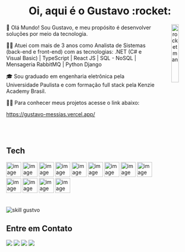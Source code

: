 <div align="center">
    <div align="left">
        <h1 align="center">Oi, aqui é o Gustavo :rocket: </h1>
    </div>
    <img align="right" src="https://gustavo-messias.vercel.app/static/media/astro2.a7a85399.png" alt="rocketman"
        width-max="150px" width-min="50px" padding="10px" width="20%">
</div>


<div align="left">
   
👋 Olá Mundo! Sou Gustavo, e meu propósito é desenvolver soluções por meio da tecnologia.

👨‍💻 Atuei com mais de 3 anos como Analista de Sistemas (back-end e front-end) com as tecnologias:
.NET (C# e Visual Basic) |  TypeScript | React JS | SQL - NoSQL | Mensageria RabbitMQ | Python Django

🎓 Sou graduado em engenharia eletrônica pela Universidade Paulista e com formação full stack pela Kenzie Academy Brasil.

🧑‍🚀 Para conhecer meus projetos acesse o link abaixo:

https://gustavo-messias.vercel.app/
    

</div>

</br>
</br>


## Tech

<div>
    <div>
        <img src="https://cdn.jsdelivr.net/gh/devicons/devicon/icons/react/react-original.svg" width="40" height="40"
            alt="image tech">
        <img src="https://cdn.jsdelivr.net/gh/devicons/devicon/icons/javascript/javascript-original.svg" width="40"
            height="40" alt="image tech">
        <img src="https://cdn.jsdelivr.net/gh/devicons/devicon/icons/typescript/typescript-original.svg" width="40"
            height="40" alt="image tech">
        <img src="https://cdn.jsdelivr.net/gh/devicons/devicon/icons/html5/html5-original.svg" width="40" height="40"
            alt="image tech">
        <img src="https://cdn.jsdelivr.net/gh/devicons/devicon/icons/css3/css3-original.svg" width="40" height="40"
            alt="image tech">
	<img src="https://cdn.jsdelivr.net/gh/devicons/devicon/icons/dot-net/dot-net-original.svg" width="40"
            height="40" alt="image tech">
        <img src="https://cdn.jsdelivr.net/gh/devicons/devicon/icons/csharp/csharp-original.svg" width="40" height="40"
            alt="image tech">
        <img src="https://cdn.jsdelivr.net/gh/devicons/devicon/icons/nodejs/nodejs-original.svg" width="40" height="40"
            alt="image tech">
        <img src="https://cdn.jsdelivr.net/gh/devicons/devicon/icons/python/python-original.svg" width="40" height="40"
            alt="image tech">
        <img src="https://cdn.jsdelivr.net/gh/devicons/devicon/icons/docker/docker-plain-wordmark.svg" width="40"
            height="40" alt="image tech">
        <img src="https://cdn.jsdelivr.net/gh/devicons/devicon/icons/mysql/mysql-plain-wordmark.svg" width="40"
            height="40" alt="image tech">
        <img src="https://cdn.jsdelivr.net/gh/devicons/devicon/icons/postgresql/postgresql-plain-wordmark.svg"
            width="40" height="40" alt="image tech">
        <img src="https://cdn.jsdelivr.net/gh/devicons/devicon/icons/redis/redis-original.svg" width="40" height="40"
            alt="image tech">
    </div>
    </br>
    </br>
    <div>
        <img src="https://github-readme-stats.vercel.app/api/top-langs?username=gustavom96&show_icons=true&locale=pt-br&layout=compact&theme=dark"
            alt="skill gustvo" />
    </div>

</div>


## Entre em Contato
<div>
    <a href="mailto:gustavo.hmessias96@gmail.com"><img
            src="https://img.shields.io/badge/Email-D14836?style=for-the-badge&logo=gmail&logoColor=white"></a>
    <a href="https://gustavo-messias.vercel.app" target="_blank"><img
            src="https://img.shields.io/badge/Portfolio-000000?style=for-the-badge&logo=vercel&logoColor=white"
            target="_blank"></a>
    <a href="https://drive.google.com/file/d/1aRFn8n5XBZZbk5KbNWkKj7broVqPpBcR/view?usp=sharing"><img
            src="https://img.shields.io/badge/curriculo-002333?style=for-the-badge&logo=gitbook&logoColor=white"></a>
    <a href="https://www.linkedin.com/in/gustavo-messias" target="_blank"><img
            src="https://img.shields.io/badge/-LinkedIn-%230077B5?style=for-the-badge&logo=linkedin&logoColor=white"
            target="_blank"></a>
</div>
